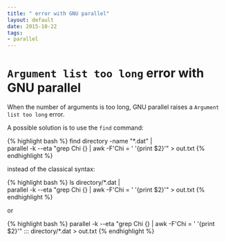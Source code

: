 ```yaml
---
title: " error with GNU parallel"
layout: default
date: 2015-10-22
tags:
- parallel
---
```


# `Argument list too long` error with GNU parallel

When the number of arguments is too long, GNU parallel raises a `Argument list too long` error.

A possible solution is to use the `find` command:

{% highlight bash %}
    find directory -name "*.dat" |\
    parallel -k --eta "grep Chi {} | awk -F'Chi = ' '{print $2}'" > out.txt
{% endhighlight %}

instead of the classical syntax:

{% highlight bash %}
    ls directory/*.dat |\
    parallel -k --eta "grep Chi {} | awk -F'Chi = ' '{print $2}'" > out.txt
{% endhighlight %}

or

{% highlight bash %}
    parallel -k --eta "grep Chi {} | awk -F'Chi = ' '{print $2}'" ::: directory/*.dat > out.txt
{% endhighlight %}
